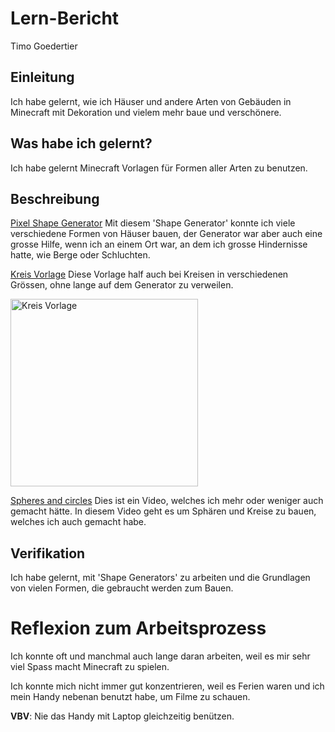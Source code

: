 # Lern-Bericht
Timo Goedertier

## Einleitung

Ich habe gelernt, wie ich Häuser und andere Arten von Gebäuden in Minecraft mit Dekoration und vielem mehr baue und verschönere.

## Was habe ich gelernt?

Ich habe gelernt Minecraft Vorlagen für Formen aller Arten zu benutzen.

## Beschreibung

[Pixel Shape Generator](https://cquinn.dev/tools/pixelgeometry)
Mit diesem 'Shape Generator' konnte ich viele verschiedene Formen von Häuser bauen, der Generator war aber auch eine grosse Hilfe, wenn ich an einem Ort war, an dem ich grosse Hindernisse hatte, wie Berge oder Schluchten.

[Kreis Vorlage](https://i.pinimg.com/originals/26/9b/d9/269bd9739b7a28a45c85c1ac4d09cba7.png)
Diese Vorlage half auch bei Kreisen in verschiedenen Grössen, ohne lange auf dem Generator zu verweilen.

<img src="https://i.pinimg.com/originals/26/9b/d9/269bd9739b7a28a45c85c1ac4d09cba7.png" alt="Kreis Vorlage" width="300"/>

[Spheres and circles](https://www.youtube.com/watch?v=MJHmV5le1QA)
Dies ist ein Video, welches ich mehr oder weniger auch gemacht hätte. In diesem Video geht es um Sphären und Kreise zu bauen, welches ich auch gemacht habe.

## Verifikation

Ich habe gelernt, mit 'Shape Generators' zu arbeiten und die Grundlagen von vielen Formen, die gebraucht werden zum Bauen.

# Reflexion zum Arbeitsprozess

Ich konnte oft und manchmal auch lange daran arbeiten, weil es mir sehr viel Spass macht Minecraft zu spielen. 

Ich konnte mich nicht immer gut konzentrieren, weil es Ferien waren und ich mein Handy nebenan benutzt habe, um Filme zu schauen.

**VBV**: Nie das Handy mit Laptop gleichzeitig benützen.
